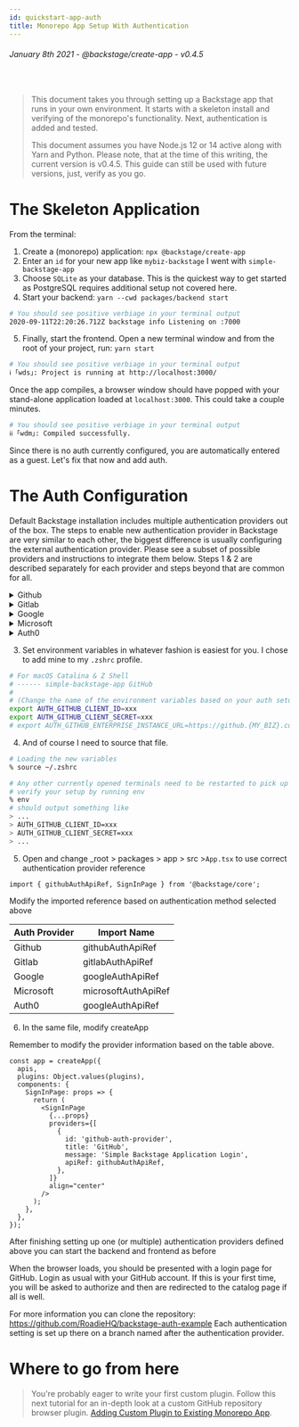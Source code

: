 ```yaml
---
id: quickstart-app-auth
title: Monorepo App Setup With Authentication
---
```


###### January 8th 2021 - @backstage/create-app - v0.4.5

<br />

> This document takes you through setting up a Backstage app that runs in your
> own environment. It starts with a skeleton install and verifying of the
> monorepo's functionality. Next, authentication is added and tested.
>
> This document assumes you have Node.js 12 or 14 active along with Yarn and
> Python. Please note, that at the time of this writing, the current version is
> v0.4.5. This guide can still be used with future versions, just, verify as you
> go.

# The Skeleton Application

From the terminal:

1. Create a (monorepo) application: `npx @backstage/create-app`
1. Enter an `id` for your new app like `mybiz-backstage` I went with
   `simple-backstage-app`
1. Choose `SQLite` as your database. This is the quickest way to get started as
   PostgreSQL requires additional setup not covered here.
1. Start your backend: `yarn --cwd packages/backend start`

```zsh
# You should see positive verbiage in your terminal output
2020-09-11T22:20:26.712Z backstage info Listening on :7000
```

5. Finally, start the frontend. Open a new terminal window and from the root of
   your project, run: `yarn start`

```zsh
# You should see positive verbiage in your terminal output
ℹ ｢wds｣: Project is running at http://localhost:3000/
```

Once the app compiles, a browser window should have popped with your stand-alone
application loaded at `localhost:3000`. This could take a couple minutes.

```zsh
# You should see positive verbiage in your terminal output
ℹℹ ｢wdm｣: Compiled successfully.
```

Since there is no auth currently configured, you are automatically entered as a
guest. Let's fix that now and add auth.

# The Auth Configuration

Default Backstage installation includes multiple authentication providers out of
the box. The steps to enable new authentication provider in Backstage are very
similar to each other, the biggest difference is usually configuring the
external authentication provider. Please see a subset of possible providers and
instructions to integrate them below. Steps 1 & 2 are described separately for
each provider and steps beyond that are common for all.

<details><summary>Github</summary>
<p>

1. Open `app-config.yaml` and change it as follows

_from:_

```yaml
auth:
  providers: {}
```

_to:_

```yaml
auth:
  providers:
    github:
      development:
        clientId:
          $env: AUTH_GITHUB_CLIENT_ID
        clientSecret:
          $env: AUTH_GITHUB_CLIENT_SECRET
        ## uncomment the following two lines if using enterprise
        # enterpriseInstanceUrl:
        #  $env: AUTH_GITHUB_ENTERPRISE_INSTANCE_URL
```

2. Generate Github client id and secret

- Log into http://github.com
- Navigate to (Settings > Developer Settings > OAuth Apps > New OAuth
  App)[https://github.com/settings/applications/new]
- Set Homepage URL = http://localhost:3000
- Set Callback URL = http://localhost:7000/api/auth/github
- Click [Register application]
- On the next page, copy and paste your new Client ID and Client Secret to
  environment variables defined in the `app-config.yaml` file,
  `AUTH_GITHUB_CLIENT_ID` & `AUTH_GITHUB_CLIENT_SECRET`

</p>
</details>

<details><summary>Gitlab</summary>
<p>

1. Open `app-config.yaml` and change it as follows

_from:_

```yaml
auth:
  providers: {}
```

_to:_

```yaml
auth:
  providers:
    gitlab:
      development:
        clientId:
          $env: AUTH_GITLAB_CLIENT_ID
        clientSecret:
          $env: AUTH_GITLAB_CLIENT_SECRET
        audience: https://gitlab.com # Or your self-hosted Gitlab instance URL
```

2. Generate Gitlab Application for client id and secret

- Log into Gitlab
- Navigate to (Profile > Settings >
  Applications)[https://gitlab.com/-/profile/applications]
- Name your application
- Set Callback URL = http://localhost:7000/api/auth/gitlab/handler/frame
- Select the following values:
  - `read_user (Read the authenticated user's personal information)`
  - `read_repository (Allows read-only access to the repository)`
  - `write_repository (Allows read-write access to the repository)`
  - `openid (Authenticate using OpenID Connect)`
  - `profile (Allows read-only access to the user's personal information using OpenID Connect)`
  - `email (Allows read-only access to the user's primary email address using OpenID Connect)`
- Click [Save application]
- On the next page, copy and paste your new Application ID and Secret to
  environment variables defined in the `app-config.yaml` file,
  `AUTH_GITLAB_CLIENT_ID` & `AUTH_GITLAB_CLIENT_SECRET`

</p>
</details>

<details><summary>Google</summary>
<p>

1. Open `app-config.yaml` and change it as follows

_from:_

```yaml
auth:
  providers: {}
```

_to:_

```yaml
auth:
  providers:
    google:
      development:
        clientId:
          $env: AUTH_GOOGLE_CLIENT_ID
        clientSecret:
          $env: AUTH_GOOGLE_CLIENT_SECRET
```

2. Generate Google Application in Google Cloud console

- Log into https://console.cloud.google.com
- Select or create a new project from the dropdown on the top bar
- Navigate to (APIs & Services - >
  Credentials)[https://console.cloud.google.com/apis/credentials]
- Add new Authorised JavaScript origin = `http://localhost:3000`
- Add new Authorised redirect URI =
  `http://localhost:7000/api/auth/google/handler/frame`
- Click [Save application]
- Google should display a modal with your Client ID and Secret. Copy and paste
  those to environment variables defined in the `app-config.yaml` file,
  `AUTH_GOOGLE_CLIENT_ID` & `AUTH_GOOGLE_CLIENT_SECRET`

</p>
</details>

<details><summary>Microsoft</summary>
<p>

1. Open `app-config.yaml` and change it as follows

_from:_

```yaml
auth:
  providers: {}
```

_to:_

```yaml
auth:
  providers:
    microsoft:
      development:
        clientId:
          $env: AUTH_MICROSOFT_CLIENT_ID
        clientSecret:
          $env: AUTH_MICROSOFT_CLIENT_SECRET
        tenantId:
          $env: AUTH_MICROSOFT_TENANT_ID
```

2. Create Microsoft Directory in Microsoft Portal

- Log into https://portal.azure.com
- Navigate to (Azure Active Directory -> App
  Registrations)[https://portal.azure.com/#blade/Microsoft_AAD_IAM/ActiveDirectoryMenuBlade/RegisteredApps]
- Create a New Registration
- Add new Redirect URI = `http://localhost:3000`
- Add new Authorised redirect URI =
  `http://localhost:7000/api/auth/microsoft/handler/frame`
- Click [Save application]
- Set environment variable `AUTH_MICROSOFT_CLIENT_ID` from
  `Application (client) Id` displayed on the directory page
- Set environment variable `AUTH_MICROSOFT_TENANT_ID` from
  `Directory (tenant) ID` displayed on the directory page
- Navigate to Certificates & Secrets section and click [Create a new secret]
- Set environment variable `AUTH_MICROSOFT_CLIENT_SECRET` from the `value` field
  created.

</p>
</details>

<details><summary>Auth0</summary>
<p>

1. Open `app-config.yaml` and change it as follows

_from:_

```yaml
auth:
  providers: {}
```

_to:_

```yaml
auth:
  providers:
    auth0:
      development:
        clientId:
          $env: AUTH_AUTH0_CLIENT_ID
        clientSecret:
          $env: AUTH_AUTH0_CLIENT_SECRET
        domain:
          $env: AUTH_AUTH0_DOMAIN_ID
```

2. Create Auth0 application in Auth0 management console

- Log into https://manage.auth0.com/dashboard/
- Navigate to Applications
- Create a New Application
  - Select Single Page Web Application
- Go to Settings tab
- Add new line to Allowed Callback URLs =
  `http://localhost:7000/api/auth/auth0/handler/frame`
- Click [Save Changes]
- Set environment variables displayed on the Basic Information page
  - `AUTH_AUTH0_CLIENT_ID` from `Client ID` displayed on Auth0 application page
  - `AUTH_AUTH0_CLIENT_SECRET` from `Client Secret` displayed on Auth0
    application page
  - `AUTH_AUTH0_DOMAIN_ID` from `Domain` displayed on Auth0 application page

</p>
</details>

3. Set environment variables in whatever fashion is easiest for you. I chose to
   add mine to my `.zshrc` profile.

```zsh
# For macOS Catalina & Z Shell
# ------ simple-backstage-app GitHub
#
# (Change the name of the environment variables based on your auth setup above)
export AUTH_GITHUB_CLIENT_ID=xxx
export AUTH_GITHUB_CLIENT_SECRET=xxx
# export AUTH_GITHUB_ENTERPRISE_INSTANCE_URL=https://github.{MY_BIZ}.com
```

4. And of course I need to source that file.

```zsh
# Loading the new variables
% source ~/.zshrc

# Any other currently opened terminals need to be restarted to pick up the new values
# verify your setup by running env
% env
# should output something like
> ...
> AUTH_GITHUB_CLIENT_ID=xxx
> AUTH_GITHUB_CLIENT_SECRET=xxx
> ...
```

5. Open and change \_root > packages > app > src >`App.tsx` to use correct
   authentication provider reference

```tsx
import { githubAuthApiRef, SignInPage } from '@backstage/core';
```

Modify the imported reference based on authentication method selected above

| Auth Provider | Import Name         |
| ------------- | ------------------- |
| Github        | githubAuthApiRef    |
| Gitlab        | gitlabAuthApiRef    |
| Google        | googleAuthApiRef    |
| Microsoft     | microsoftAuthApiRef |
| Auth0         | googleAuthApiRef    |

6. In the same file, modify createApp

Remember to modify the provider information based on the table above.

```tsx
const app = createApp({
  apis,
  plugins: Object.values(plugins),
  components: {
    SignInPage: props => {
      return (
        <SignInPage
          {...props}
          providers={[
            {
              id: 'github-auth-provider',
              title: 'GitHub',
              message: 'Simple Backstage Application Login',
              apiRef: githubAuthApiRef,
            },
          ]}
          align="center"
        />
      );
    },
  },
});
```

After finishing setting up one (or multiple) authentication providers defined
above you can start the backend and frontend as before

When the browser loads, you should be presented with a login page for GitHub.
Login as usual with your GitHub account. If this is your first time, you will be
asked to authorize and then are redirected to the catalog page if all is well.

For more information you can clone the repository:
https://github.com/RoadieHQ/backstage-auth-example Each authentication setting
is set up there on a branch named after the authentication provider.

# Where to go from here

> You're probably eager to write your first custom plugin. Follow this next
> tutorial for an in-depth look at a custom GitHub repository browser plugin.
> [Adding Custom Plugin to Existing Monorepo App](quickstart-app-plugin.md).
